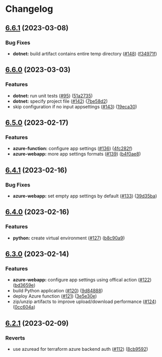 # Changelog

## [6.6.1](https://github.com/equinor/ops-actions/compare/v6.6.0...v6.6.1) (2023-03-08)


### Bug Fixes

* **dotnet:** build artifact contains entire temp directory ([#148](https://github.com/equinor/ops-actions/issues/148)) ([f34971f](https://github.com/equinor/ops-actions/commit/f34971f9c415bd91fabe52847092815514465c0a))

## [6.6.0](https://github.com/equinor/ops-actions/compare/v6.5.0...v6.6.0) (2023-03-03)


### Features

* **dotnet:** run unit tests ([#95](https://github.com/equinor/ops-actions/issues/95)) ([51a2735](https://github.com/equinor/ops-actions/commit/51a27357c9c72f78713cc7ab279b6522218a6f51))
* **dotnet:** specify project file ([#142](https://github.com/equinor/ops-actions/issues/142)) ([7be58d2](https://github.com/equinor/ops-actions/commit/7be58d23fd1cdd89a5bffa27094ab41e75e07750))
* skip configuration if no input appsettings ([#143](https://github.com/equinor/ops-actions/issues/143)) ([19eca30](https://github.com/equinor/ops-actions/commit/19eca30859f38896051f7220a82737eabad5c951))

## [6.5.0](https://github.com/equinor/ops-actions/compare/v6.4.1...v6.5.0) (2023-02-17)


### Features

* **azure-function:** configure app settings ([#136](https://github.com/equinor/ops-actions/issues/136)) ([4fc282f](https://github.com/equinor/ops-actions/commit/4fc282f0700b043ab51d371bfe38f6b528c2030d))
* **azure-webapp:** more app settings formats ([#139](https://github.com/equinor/ops-actions/issues/139)) ([b4f0ae8](https://github.com/equinor/ops-actions/commit/b4f0ae8a76c457a70f31a0b7f2ccbae0007c8ece))

## [6.4.1](https://github.com/equinor/ops-actions/compare/v6.4.0...v6.4.1) (2023-02-16)


### Bug Fixes

* **azure-webapp:** set empty app settings by default ([#133](https://github.com/equinor/ops-actions/issues/133)) ([39d35ba](https://github.com/equinor/ops-actions/commit/39d35ba95dffbac794a5b78efcbf0f8175e90916))

## [6.4.0](https://github.com/equinor/ops-actions/compare/v6.3.0...v6.4.0) (2023-02-16)


### Features

* **python:** create virtual environment ([#127](https://github.com/equinor/ops-actions/issues/127)) ([b8c90a9](https://github.com/equinor/ops-actions/commit/b8c90a9881d68cb6b7b5a93088cac780fe26aedf))

## [6.3.0](https://github.com/equinor/ops-actions/compare/v6.2.1...v6.3.0) (2023-02-14)


### Features

* **azure-webapp:** configure app settings using offical action ([#122](https://github.com/equinor/ops-actions/issues/122)) ([bd3659e](https://github.com/equinor/ops-actions/commit/bd3659eb10cfaf0057bd78a7221b1cc65d635b0a))
* build Python application ([#120](https://github.com/equinor/ops-actions/issues/120)) ([9d84888](https://github.com/equinor/ops-actions/commit/9d848887047704797e48e4e35d77b9eb5db37143))
* deploy Azure function ([#121](https://github.com/equinor/ops-actions/issues/121)) ([3e5e30e](https://github.com/equinor/ops-actions/commit/3e5e30e037a444d6f6fcc8e51ec104a923595041))
* zip/unzip artifacts to improve upload/download performance ([#124](https://github.com/equinor/ops-actions/issues/124)) ([0cc604a](https://github.com/equinor/ops-actions/commit/0cc604aa5e581b8ba8433a63bf61dfb217b4c66c))

## [6.2.1](https://github.com/equinor/ops-actions/compare/v6.2.0...v6.2.1) (2023-02-09)


### Reverts

* use azuread for terraform azure backend auth ([#112](https://github.com/equinor/ops-actions/issues/112)) ([8cb9592](https://github.com/equinor/ops-actions/commit/8cb959224e99b722e703faee1d9cd44ce6b09e5d))
